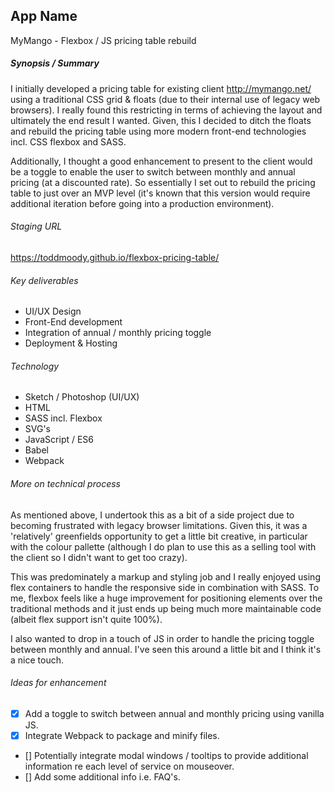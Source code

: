 ## App Name 

MyMango - Flexbox / JS pricing table rebuild 

##### Synopsis / Summary 

I initially developed a pricing table for existing client http://mymango.net/ using a traditional CSS grid & floats (due to their internal use of legacy web browsers). I really found this restricting in terms of achieving the layout and ultimately the end result I wanted. Given, this I decided to ditch the floats and rebuild the pricing table using more modern front-end technologies incl. CSS flexbox and SASS.

Additionally, I thought a good enhancement to present to the client would be a toggle to enable the user to switch between monthly and annual pricing (at a discounted rate). So essentially I set out to rebuild the pricing table to just over an MVP level (it's known that this version would require additional iteration before going into a production environment).

###### Staging URL

https://toddmoody.github.io/flexbox-pricing-table/

###### Key deliverables

- UI/UX Design
- Front-End development 
- Integration of annual / monthly pricing toggle
- Deployment & Hosting

###### Technology 

- Sketch / Photoshop (UI/UX)
- HTML
- SASS incl. Flexbox
- SVG's
- JavaScript / ES6
- Babel
- Webpack

###### More on technical process

As mentioned above, I undertook this as a bit of a side project due to becoming frustrated with legacy browser limitations. Given this, it was a 'relatively' greenfields opportunity to get a little bit creative, in particular with the colour pallette (although I do plan to use this as a selling tool with the client so I didn't want to get too crazy).

This was predominately a markup and styling job and I really enjoyed using flex containers to handle the responsive side in combination with SASS. To me, flexbox feels like a huge improvement for positioning elements over the traditional methods and it just ends up being much more maintainable code (albeit flex support isn't quite 100%).

I also wanted to drop in a touch of JS in order to handle the pricing toggle between monthly and annual. I've seen this around a little bit and I think it's a nice touch.

###### Ideas for enhancement 

- [x] Add a toggle to switch between annual and monthly pricing using vanilla JS.
- [x] Integrate Webpack to package and minify files.
- [] Potentially integrate modal windows / tooltips to provide additional information re each level of service on mouseover.
- [] Add some additional info i.e. FAQ's.





